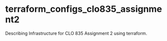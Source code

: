 # terraform_configs_clo835_assignment2
Describing Infrastructure for CLO 835 Assignment 2 using terraform.
